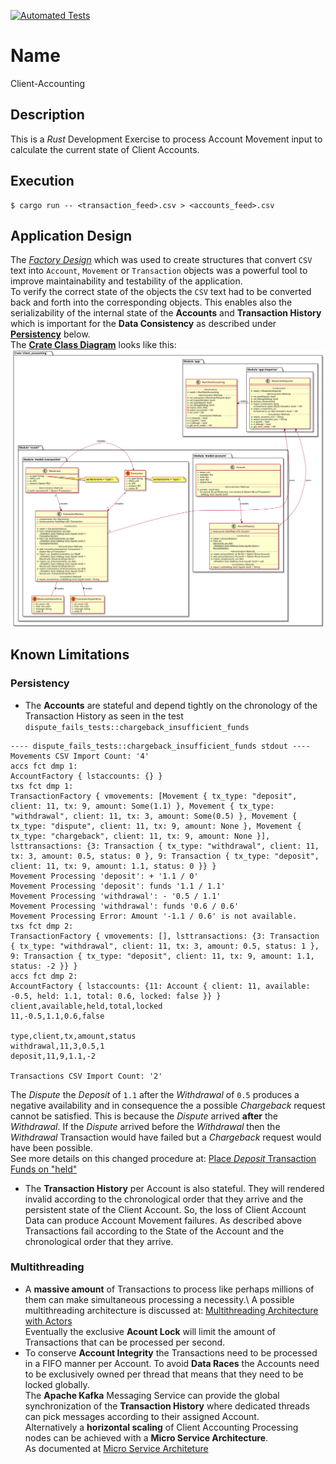 [![Automated Tests](https://github.com/bodo-hugo-barwich/client-accounting-rs/actions/workflows/testing.yml/badge.svg)](https://github.com/bodo-hugo-barwich/client-accounting-rs/actions/workflows/testing.yml)

# Name

Client-Accounting

## Description

This is a _Rust_ Development Exercise to process Account Movement input to calculate
the current state of Client Accounts.

## Execution

    $ cargo run -- <transaction_feed>.csv > <accounts_feed>.csv

## Application Design

The [_Factory Design_](https://en.wikipedia.org/wiki/Factory_method_pattern) which
was used to create structures that convert `CSV` text into `Account`, `Movement` or `Transaction`
objects was a powerful tool to improve maintainability and testability of the application.\
To verify the correct state of the objects the `CSV` text had to be converted back and forth
into the corresponding objects. This enables also the serializability of the internal state of
the **Accounts** and **Transaction History** which is important for the **Data Consistency**
as described under [**Persistency**](#persistency) below.\
The [**Crate Class Diagram**](docs/client-accounting_class-diagram.svg) looks like this:
![**Crate Class Diagram**](docs/client-accounting_class-diagram.svg)

## Known Limitations

### Persistency

* The **Accounts** are stateful and depend tightly on the chronology of the Transaction History
as seen in the test `dispute_fails_tests::chargeback_insufficient_funds`
```
---- dispute_fails_tests::chargeback_insufficient_funds stdout ----
Movements CSV Import Count: '4'
accs fct dmp 1:
AccountFactory { lstaccounts: {} }
txs fct dmp 1:
TransactionFactory { vmovements: [Movement { tx_type: "deposit", client: 11, tx: 9, amount: Some(1.1) }, Movement { tx_type: "withdrawal", client: 11, tx: 3, amount: Some(0.5) }, Movement { tx_type: "dispute", client: 11, tx: 9, amount: None }, Movement { tx_type: "chargeback", client: 11, tx: 9, amount: None }], lsttransactions: {3: Transaction { tx_type: "withdrawal", client: 11, tx: 3, amount: 0.5, status: 0 }, 9: Transaction { tx_type: "deposit", client: 11, tx: 9, amount: 1.1, status: 0 }} }
Movement Processing 'deposit': + '1.1 / 0'
Movement Processing 'deposit': funds '1.1 / 1.1'
Movement Processing 'withdrawal': - '0.5 / 1.1'
Movement Processing 'withdrawal': funds '0.6 / 0.6'
Movement Processing Error: Amount '-1.1 / 0.6' is not available.
txs fct dmp 2:
TransactionFactory { vmovements: [], lsttransactions: {3: Transaction { tx_type: "withdrawal", client: 11, tx: 3, amount: 0.5, status: 1 }, 9: Transaction { tx_type: "deposit", client: 11, tx: 9, amount: 1.1, status: -2 }} }
accs fct dmp 2:
AccountFactory { lstaccounts: {11: Account { client: 11, available: -0.5, held: 1.1, total: 0.6, locked: false }} }
client,available,held,total,locked
11,-0.5,1.1,0.6,false

type,client,tx,amount,status
withdrawal,11,3,0.5,1
deposit,11,9,1.1,-2

Transactions CSV Import Count: '2'
```
The _Dispute_ the _Deposit_ of `1.1` after the _Withdrawal_ of `0.5` produces a negative availability
and in consequence the a possible _Chargeback_ request cannot be satisfied. This is because the
_Dispute_ arrived **after** the _Withdrawal_. If the _Dispute_ arrived before the _Withdrawal_
then the _Withdrawal_ Transaction would have failed but a _Chargeback_ request would have been possible.\
See more details on this changed procedure at: [Place _Deposit_ Transaction Funds on "held"](https://github.com/bodo-hugo-barwich/client-accounting-rs/issues/1)

* The **Transaction History** per Account is also stateful. They will rendered invalid according
to the chronological order that they arrive and the persistent state of the
Client Account. So, the loss of Client Account Data can produce Account Movement failures.
As described above Transactions fail according to the State of the Account and the chronological order
that they arrive.

### Multithreading

* A **massive amount** of Transactions to process like perhaps millions of them can make
simultaneous processing a necessity.\ 
A possible multithreading architecture is discussed at:
[Multithreading Architecture with Actors](https://github.com/bodo-hugo-barwich/client-accounting-rs/issues/3)\
Eventually the exclusive **Acount Lock** will limit the amount of Transactions that can be processed per second. 
* To conserve **Account Integrity** the Transactions need to be processed in a FIFO manner per Account.
To avoid **Data Races** the Accounts need to be exclusively owned per thread that means
that they need to be locked globally. \
The **Apache Kafka** Messaging Service can provide the global synchronization of the **Transaction History**
where dedicated threads can pick messages according to their assigned Account.\
Alternatively a **horizontal scaling** of Client Accounting Processing nodes can be achieved with a **Micro Service Architecture**.\
As documented at [Micro Service Architeture](https://github.com/bodo-hugo-barwich/client-accounting-rs/issues/2)
